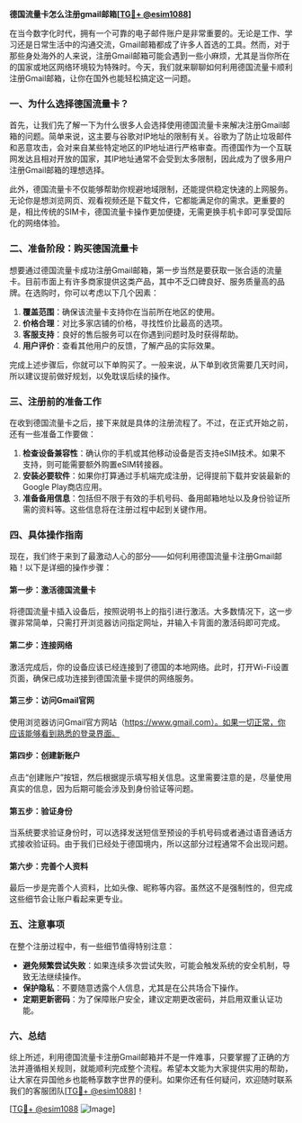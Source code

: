 **德国流量卡怎么注册gmail邮箱[[TG💪+ @esim1088](https://t.me/s/esim1088)]**

在当今数字化时代，拥有一个可靠的电子邮件账户是非常重要的。无论是工作、学习还是日常生活中的沟通交流，Gmail邮箱都成了许多人首选的工具。然而，对于那些身处海外的人来说，注册Gmail邮箱可能会遇到一些小麻烦，尤其是当你所在的国家或地区网络环境较为特殊时。今天，我们就来聊聊如何利用德国流量卡顺利注册Gmail邮箱，让你在国外也能轻松搞定这一问题。

### 一、为什么选择德国流量卡？

首先，让我们先了解一下为什么很多人会选择使用德国流量卡来解决注册Gmail邮箱的问题。简单来说，这主要与谷歌对IP地址的限制有关。谷歌为了防止垃圾邮件和恶意攻击，会对来自某些特定地区的IP地址进行严格审查。而德国作为一个互联网发达且相对开放的国家，其IP地址通常不会受到太多限制，因此成为了很多用户注册Gmail邮箱的理想选择。

此外，德国流量卡不仅能够帮助你规避地域限制，还能提供稳定快速的上网服务。无论你是想浏览网页、观看视频还是下载文件，它都能满足你的需求。更重要的是，相比传统的SIM卡，德国流量卡操作更加便捷，无需更换手机卡即可享受国际化的网络体验。

### 二、准备阶段：购买德国流量卡

想要通过德国流量卡成功注册Gmail邮箱，第一步当然是要获取一张合适的流量卡。目前市面上有许多商家提供这类产品，其中不乏口碑良好、服务质量高的品牌。在选购时，你可以考虑以下几个因素：

1. **覆盖范围**：确保该流量卡支持你在当前所在地区的使用。
2. **价格合理**：对比多家店铺的价格，寻找性价比最高的选项。
3. **客服支持**：良好的售后服务可以在你遇到问题时及时获得帮助。
4. **用户评价**：查看其他用户的反馈，了解产品的实际效果。

完成上述步骤后，你就可以下单购买了。一般来说，从下单到收货需要几天时间，所以建议提前做好规划，以免耽误后续的操作。

### 三、注册前的准备工作

在收到德国流量卡之后，接下来就是具体的注册流程了。不过，在正式开始之前，还有一些准备工作要做：

1. **检查设备兼容性**：确认你的手机或其他移动设备是否支持eSIM技术。如果不支持，则可能需要额外购置eSIM转接器。
2. **安装必要软件**：如果你打算通过手机端完成注册，记得提前下载并安装最新的Google Play商店应用。
3. **准备备用信息**：包括但不限于有效的手机号码、备用邮箱地址以及身份验证所需的资料等。这些信息将在注册过程中起到关键作用。

### 四、具体操作指南

现在，我们终于来到了最激动人心的部分——如何利用德国流量卡注册Gmail邮箱！以下是详细的操作步骤：

#### 第一步：激活德国流量卡

将德国流量卡插入设备后，按照说明书上的指引进行激活。大多数情况下，这一步骤非常简单，只需打开浏览器访问指定网址，并输入卡背面的激活码即可完成。

#### 第二步：连接网络

激活完成后，你的设备应该已经连接到了德国的本地网络。此时，打开Wi-Fi设置页面，确保已成功连接到德国流量卡提供的网络服务。

#### 第三步：访问Gmail官网

使用浏览器访问Gmail官方网站（https://www.gmail.com）。如果一切正常，你应该能够看到熟悉的登录界面。

#### 第四步：创建新账户

点击“创建账户”按钮，然后根据提示填写相关信息。这里需要注意的是，尽量使用真实的信息，因为后期可能会涉及到身份验证等问题。

#### 第五步：验证身份

当系统要求验证身份时，可以选择发送短信至预设的手机号码或者通过语音通话方式接收验证码。由于我们已经处于德国境内，所以这部分过程通常不会出现问题。

#### 第六步：完善个人资料

最后一步是完善个人资料，比如头像、昵称等内容。虽然这不是强制性的，但完成这些细节会让账户看起来更专业。

### 五、注意事项

在整个注册过程中，有一些细节值得特别注意：

- **避免频繁尝试失败**：如果连续多次尝试失败，可能会触发系统的安全机制，导致无法继续操作。
- **保护隐私**：不要随意透露个人信息，尤其是在公共场合下操作。
- **定期更新密码**：为了保障账户安全，建议定期更改密码，并启用双重认证功能。

### 六、总结

综上所述，利用德国流量卡注册Gmail邮箱并不是一件难事，只要掌握了正确的方法并遵循相关规则，就能顺利完成整个流程。希望本文能为大家提供实用的帮助，让大家在异国他乡也能畅享数字世界的便利。如果你还有任何疑问，欢迎随时联系我们的客服团队[[TG💪+ @esim1088](https://t.me/s/esim1088)]！

[[TG💪+ @esim1088](https://t.me/s/esim1088) ![Image](https://i.postimg.cc/4NQfJmqS/Snipaste-2025-05-13-00-14-12.png)]